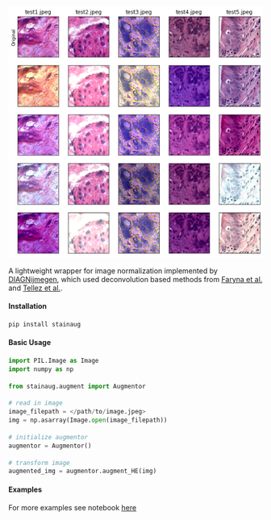 ![example augmentation](https://github.com/estorrs/stainaug/blob/master/images/example.png)

A lightweight wrapper for image normalization implemented by [DIAGNijmegen](https://github.com/DIAGNijmegen/pathology-he-auto-augment), which used deconvolution based methods from [Faryna et al.](https://2021.midl.io/proceedings/faryna21.pdf) and [Tellez et al.](https://www.spiedigitallibrary.org/conference-proceedings-of-spie/10581/2293048/HE-stain-augmentation-improves-generalization-of-convolutional-networks-for-histopathological/10.1117/12.2293048.full?SSO=1).

#### Installation

```bash
pip install stainaug
```

#### Basic Usage

```python
import PIL.Image as Image
import numpy as np

from stainaug.augment import Augmentor

# read in image
image_filepath = </path/to/image.jpeg>
img = np.asarray(Image.open(image_filepath))

# initialize augmentor
augmentor = Augmentor()

# transform image
augmented_img = augmentor.augment_HE(img)
```

#### Examples

For more examples see notebook [here](https://github.com/estorrs/stainaug/blob/master/examples/example.ipynb)
